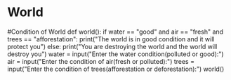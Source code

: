 # World
#Condition of World
def world():
    if water == "good" and air == "fresh" and trees == "afforestation":
        print("The world is in good condition and it will protect you")
    else:
        print("You are destroying the world and the world will destroy you")
water = input("Enter the water condition(polluted or good):")
air = input("Enter the condition of air(fresh or polluted):")
trees = input("Enter the condition of trees(afforestation or deforestation):")
world()
